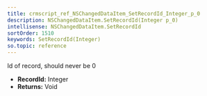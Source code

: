```yaml
---
title: crmscript_ref_NSChangedDataItem_SetRecordId_Integer_p_0
description: NSChangedDataItem.SetRecordId(Integer p_0)
intellisense: NSChangedDataItem.SetRecordId
sortOrder: 1510
keywords: SetRecordId(Integer)
so.topic: reference
---
```



Id of record, should never be 0



* **RecordId:** Integer
* **Returns:** Void


